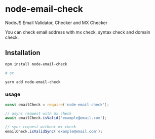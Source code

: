 # node-email-check

NodeJS Email Validator, Checker and MX Checker

You can check email address with mx check, syntax check and domain check.

## Installation

```bash
npm install node-email-check

# or

yarn add node-email-check
```

### usage
```javascript
const emailCheck = require('node-email-check');

// async request with mx check
await emailCheck.isValid('example@email.com');

// sync request without mx check
emailCheck.isValidSync('example@email.com');
```
